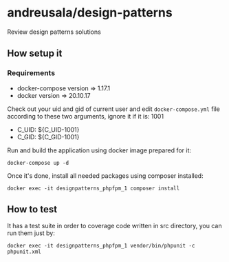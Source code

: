 # andreusala/design-patterns
Review design patterns solutions

## How setup it

### Requirements
* docker-compose version => 1.17.1
* docker version => 20.10.17

Check out your uid and gid of current user and edit `docker-compose.yml` file according to these two arguments, ignore it if it is: 1001
* C_UID: ${C_UID-1001}
* C_GID: ${C_GID-1001}

Run and build the application using docker image prepared for it:
```
docker-compose up -d
```

Once it's done, install all needed packages using composer installed:
```
docker exec -it designpatterns_phpfpm_1 composer install
```

## How to test

It has a test suite in order to coverage code written in src directory, you can run them just by:
```
docker exec -it designpatterns_phpfpm_1 vendor/bin/phpunit -c phpunit.xml
```
